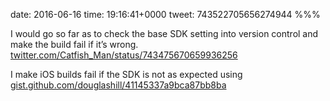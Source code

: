 date: 2016-06-16
time: 19:16:41+0000
tweet: 743522705656274944
%%%

I would go so far as to check the base SDK setting into version control and make the build fail if it’s wrong. [twitter.com/Catfish\_Man/status/743475670659936256](https://twitter.com/Catfish_Man/status/743475670659936256)

I make iOS builds fail if the SDK is not as expected using [gist.github.com/douglashill/41145337a9bca87bb8ba](https://gist.github.com/douglashill/41145337a9bca87bb8ba)
